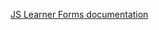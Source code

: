 <!--bl
    (filemeta
        (title "The Other JS Learner Forms")
    )
/bl-->

[JS Learner Forms documentation](../FORMS.md)